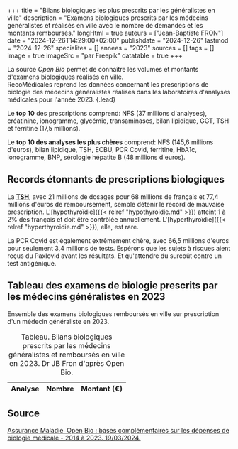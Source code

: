 +++
title = "Bilans biologiques les plus prescrits par les généralistes en ville"
description = "Examens biologiques prescrits par les médecins généralistes et réalisés en ville avec le nombre de demandes et les montants remboursés."
longHtml = true
auteurs = ["Jean-Baptiste FRON"]
date = "2024-12-26T14:29:00+02:00"
publishdate = "2024-12-26"
lastmod = "2024-12-26"
specialites = []
annees = "2023"
sources = []
tags = []
image = true
imageSrc = "par Freepik"
datatable = true
+++

La source *Open Bio* permet de connaître les volumes et montants d'examens biologiques réalisés en ville.  
RecoMédicales reprend les données concernant les prescriptions de biologie des médecins généralistes réalisés dans les laboratoires d'analyses médicales pour l'année 2023.
{.lead}

Le **top 10** des prescriptions comprend: NFS (37 millions d'analyses), créatinine, ionogramme, glycémie, transaminases, bilan lipidique, GGT, TSH et ferritine (17,5 millions).

Le **top 10 des analyses les plus chères** comprend: NFS (145,6 millions d'euros), bilan lipidique, TSH, ECBU, PCR Covid, ferritine, HbA1c, ionogramme, BNP, sérologie hépatite B (48 millions d'euros).

## Records étonnants de prescriptions biologiques

La **[TSH](/tags/tsh/)**, avec 21 millions de dosages pour 68 millions de français et 77,4 millions d'euros de remboursement, semble détenir le record de mauvaise prescription. L'[hypothyroïdie]({{< relref "hypothyroidie.md" >}}) atteint 1 à 2% des français et doit être contrôlée annuellement. L'[hyperthyroïdie]({{< relref "hyperthyroidie.md" >}}), elle, est rare.

La PCR Covid est également extrêmement chère, avec 66,5 millions d'euros pour seulement 3,4 millions de tests. Espérons que les sujets à risques aient reçus du Paxlovid avant les résultats. Et qu'attendre du surcoût contre un test antigénique.

## Tableau des examens de biologie prescrits par les médecins généralistes en 2023

Ensemble des examens biologiques remboursés en ville sur prescription d'un médecin généraliste en 2023.

<script type="application/ld+json">{"@context": "https://schema.org","@type": "Table","about": "Bilans biologiques prescrits par les médecins généralistes et remboursés en ville en 2023. Dr JB Fron d'après Open Bio."}</script>
<table id="open-bio" class="table">
<caption><span class="font-weight-bold">Tableau.</span> Bilans biologiques prescrits par les médecins généralistes et remboursés en ville en 2023. Dr JB Fron d'après Open Bio.</caption>
<thead>
  <tr>
    <th scope="col">Analyse</th>
    <th scope="col">Nombre</th>
    <th scope="col">Montant (€)</th>
  </tr>
</thead>
</table>

## Source

[Assurance Maladie. Open Bio : bases complémentaires sur les dépenses de biologie médicale - 2014 à 2023. 19/03/2024.](https://www.assurance-maladie.ameli.fr/etudes-et-donnees/open-bio-depenses-beneficiaires-biologie-medicale)

<script type="module">
window.addEventListener('load', () => {
  $(function () {
    $('#open-bio').DataTable({
      ajax: '/data/open-bio.json',
      columns: [
        { data: 'L_ACTE' },
        { data: 'DNB' },
        { data: 'REM' },
      ]
    })
  })
})
</script>
